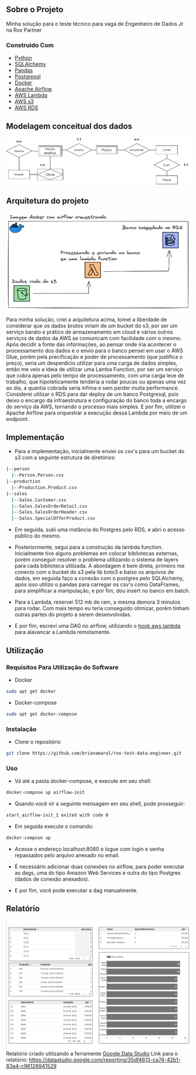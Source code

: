 ## Sobre o Projeto 
Minha solução para o teste técnico para vaga de Engenheiro de Dados Jr na Rox Partner

### Construido Com
* [Python](https://www.python.org/)
* [SQLAlchemy](https://www.sqlalchemy.org/)
* [Pandas](https://pandas.pydata.org/)
* [Postgresql](https://www.postgresql.org/)
* [Docker](https://www.docker.com/)
* [Apache Airflow](https://airflow.apache.org/)
* [AWS Lambda](https://aws.amazon.com/pt/lambda/?nc2=type_a)
* [AWS s3](https://aws.amazon.com/pt/s3/?nc2=type_a)
* [AWS RDS](https://aws.amazon.com/pt/rds/?nc2=type_a)

## Modelagem conceitual dos dados
![plot](./src/diagrama.png)

## Arquitetura do projeto
![plot](./src/arquitetura.png)

Para minha solução, criei a arquitetura acima, tomei a liberdade de considerar que os dados brutos viriam de um bucket do s3, por ser um serviço barato e prático de armazenamento em cloud
e vários outros serviços de dados da AWS se comunicam com facilidade com o mesmo. Após decidir a fonte das informações, ao pensar onde iria acontecer o processamento dos dados e o envio para o banco
pensei em usar o AWS Glue, porém pela precificação e poder de processamento (que justifica o preço), seria um desperdicio utilizar para uma carga de dados simples, então me veio a ideia de utilizar uma Lamba Function,
por ser um serviço que cobra apenas pelo tempo de processamento, com uma carga leve de trabalho, que hipoteticamente tenderia a rodar poucas ou apenas uma vez ao dia, a quantia cobrada seria ínfima e sem perder muita performance.
Considerei utilizar o RDS para dar deploy de um banco Postgresql, pois deixo o encargo da infraestrutura e configuração do banco toda a encargo do serviço da AWS, tornando o processo mais simples. E por fim, utilizei o Apache Airflow para orquestrar a execução dessa Lambda por meio de um endpoint.

## Implementação

* Para a implementação, inicialmente enviei os csv's para um bucket do s3 com a seguinte estrutura de diretórios:
```sh
|--person
  |--Person.Person.csv
|--production
  |--Production.Product.csv
|--sales
  |--Sales.Customer.csv
  |--Sales.SalesOrderDetail.csv
  |--Sales.SalesOrderHeader.csv
  |--Sales.SpecialOfferProduct.csv
```

* Em seguida, subi uma instância do Postgres pelo RDS, e abri o acesso público do mesmo.

* Posteriormente, segui para a construção da lambda function. Inicialmente tive alguns problemas em colocar bibliotecas externas, porém conseguir resolver o problema utilizando o sistema de layers para cada biblioteca utilizada. A abordagem é bem direta, primeiro me conecto com o bucket do s3 pela lib boto3 e baixo os arquivos de dados, em seguida faço a conexão com o postgres pelo SQLAlchemy, após isso utilizo o pandas para carregar os csv's como DataFrames, para simplificar a manipulação, e por fim, dou insert no banco em batch.

* Para a Lambda, reservei 512 mb de ram, a mesma demora 3 minutos para rodar. Com mais tempo eu teria conseguido otimizar, porém tinham outras partes do projeto a serem desenvolvidas.
* E por fim, escrevi uma DAG no airflow, utilizando o [hook aws lambda](https://airflow.apache.org/docs/apache-airflow/1.10.12/_api/airflow/contrib/hooks/aws_lambda_hook/index.html) para alavancar a Lambda remotamente.

## Utilização

### Requisitos Para Utilização do Software
* Docker
```sh
sudo apt get docker
```
* Docker-compose
```sh
sudo apt get docker-compose
```

### Instalação
* Clone o repositório
```sh
git clone https://github.com/brianamaral/rox-test-data-engineer.git
```

### Uso
* Vá até a pasta docker-compose, e execute em seu shell:
```sh
docker-compose up airflow-init
```
* Quando você vir a seguinte mensagem em seu shell, pode prosseguir:
```sh
start_airflow-init_1 exited with code 0
```
* Em seguida execute o comando:
```sh
docker-compose up
```
* Acesse o endereço localhost:8080 e logue com login e senha repassados pelo arquivo anexado no email.

* É necessário adicionar duas conexões no airflow, para poder executar as dags, uma do tipo Amazon Web Services e outra do tipo Postgres (dados de conexão anexados).

* E por fim, você pode executar a dag manualmente.

## Relatório
![plot](./src/relatorio.png)
Relatório criado utilizando a ferramente [Google Data Studio](https://datastudio.google.com/u/0/)
Link para o relatório: https://datastudio.google.com/reporting/35df4613-ca74-42b1-83a4-c96126941529

